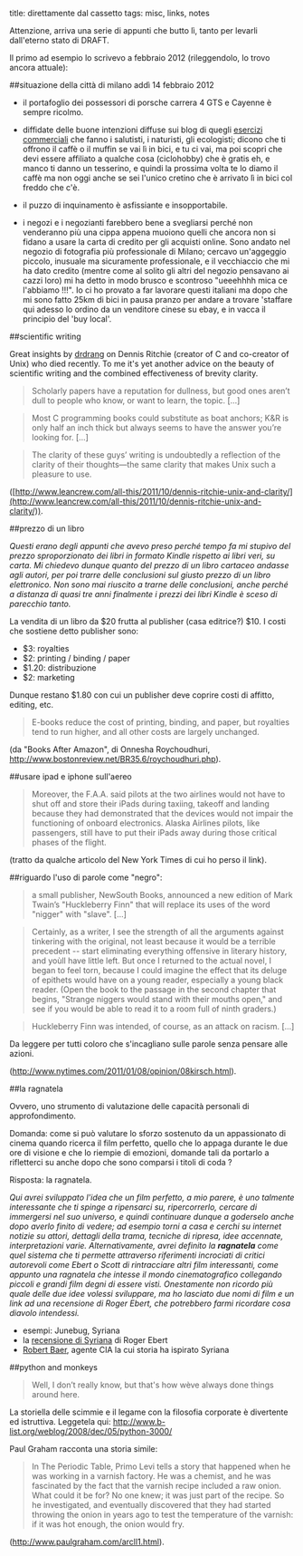 title: direttamente dal cassetto
tags: misc, links, notes


Attenzione, arriva una serie di appunti che butto lì, tanto per levarli dall'eterno stato di DRAFT.

Il primo ad esempio lo scrivevo a febbraio 2012 (rileggendolo, lo trovo ancora attuale):

##situazione della città di milano addì 14 febbraio 2012

* il portafoglio dei possessori di porsche carrera 4 GTS e Cayenne è sempre ricolmo.

* diffidate delle buone intenzioni diffuse sui blog di quegli [esercizi commerciali](http://www.californiabakery.it/) che fanno i salutisti, i naturisti, gli ecologisti; dicono che ti offrono il caffè o il muffin se vai lì in bici, e tu ci vai, ma poi scopri che devi essere affiliato a qualche cosa (ciclohobby) che è gratis eh, e manco ti danno un tesserino, e quindi la prossima volta te lo diamo il caffè ma non oggi anche se sei l'unico cretino che è arrivato lì in bici col freddo che c'è.

* il puzzo di inquinamento è asfissiante e insopportabile.

* i negozi e i negozianti farebbero bene a svegliarsi perché non venderanno più una cippa appena muoiono quelli che ancora non si fidano a usare la carta di credito per gli acquisti online. Sono andato nel negozio di fotografia più professionale di Milano; cercavo un'aggeggio piccolo, inusuale ma sicuramente professionale, e il vecchiaccio che mi ha dato credito (mentre come al solito gli altri del negozio pensavano ai cazzi loro) mi ha detto in modo brusco e scontroso "ueeehhhh mica ce l'abbiamo !!!". Io ci ho provato a far lavorare questi italiani ma dopo che mi sono fatto 25km di bici in pausa pranzo per andare a trovare 'staffare qui adesso lo ordino da un venditore cinese su ebay, e in vacca il principio del 'buy local'.


##scientific writing

Great insights by [drdrang](http://www.leancrew.com/all-this/) on Dennis Ritchie (creator of C and co-creator of Unix) who died recently. To me it's yet another advice on the beauty of scientific writing and the combined effectiveness of brevity clarity.

> Scholarly papers have a reputation for dullness, but good ones aren’t dull to people who know, or want to learn, the topic. [...]

> Most C programming books could substitute as boat anchors; K&R is only half an inch thick but always seems to have the answer you’re looking for. [...]

> The clarity of these guys’ writing is undoubtedly a reflection of the clarity of their thoughts—the same clarity that makes Unix such a pleasure to use.

([http://www.leancrew.com/all-this/2011/10/dennis-ritchie-unix-and-clarity/](http://www.leancrew.com/all-this/2011/10/dennis-ritchie-unix-and-clarity/)).

##prezzo di un libro

_Questi erano degli appunti che avevo preso perché tempo fa mi stupivo del prezzo sproporzionato dei libri in formato Kindle rispetto ai libri veri, su carta. Mi chiedevo dunque quanto del prezzo di un libro cartaceo andasse agli autori, per poi trarre delle conclusioni sul giusto prezzo di un libro elettronico. Non sono mai riuscito a trarne delle conclusioni, anche perché a distanza di quasi tre anni finalmente i prezzi dei libri Kindle è sceso di parecchio tanto._


La vendita di un libro da $20 frutta al publisher (casa editrice?) $10. I costi che sostiene detto publisher sono:

* $3: royalties
* $2: printing / binding / paper
* $1.20: distribuzione
* $2: marketing

Dunque restano $1.80 con cui un publisher deve coprire costi di affitto, editing, etc.

> E-books reduce the cost of printing, binding, and paper, but royalties tend to run higher, and all other costs are largely unchanged.

(da "Books After Amazon", di Onnesha Roychoudhuri, <http://www.bostonreview.net/BR35.6/roychoudhuri.php>).

##usare ipad e iphone sull'aereo

> Moreover, the F.A.A. said pilots at the two airlines would not have to shut off and store their iPads during taxiing, takeoff and landing because they had demonstrated that the devices would not impair the functioning of onboard electronics. Alaska Airlines pilots, like passengers, still have to put their iPads away during those critical phases of the flight.

(tratto da qualche articolo del New York Times di cui ho perso il link).

##riguardo l'uso di parole come "negro":

> a small publisher, NewSouth Books, announced a new edition of Mark Twain’s "Huckleberry Finn" that will replace its uses of the word "nigger" with "slave". [...]

> Certainly, as a writer, I see the strength of all the arguments against tinkering with the original, not least because it would be a terrible precedent -- start eliminating everything offensive in literary history, and yoùll have little left. But once I returned to the actual novel, I began to feel torn, because I could imagine the effect that its deluge of epithets would have on a young reader, especially a young black reader. (Open the book to the passage in the second chapter that begins, "Strange niggers would stand with their mouths open," and see if you would be able to read it to a room full of ninth graders.)

> Huckleberry Finn was intended, of course, as an attack on racism. [...]

Da leggere per tutti coloro che s'incagliano sulle parole senza pensare alle azioni.

(<http://www.nytimes.com/2011/01/08/opinion/08kirsch.html>).

##la ragnatela

Ovvero, uno strumento di valutazione delle capacità personali di approfondimento.

Domanda: come si può valutare lo sforzo sostenuto da un appassionato di cinema quando ricerca il film perfetto, quello che lo appaga durante le due ore di visione e che lo riempie di emozioni, domande tali da portarlo a rifletterci su anche dopo che sono comparsi i titoli di coda ?

Risposta: la ragnatela.

_Qui avrei sviluppato l'idea che un film perfetto, a mio parere, è uno talmente interessante che ti spinge a ripensarci su, ripercorrerlo, cercare di immergersi nel suo universo, e quindi continuare dunque a goderselo anche dopo averlo finito di vedere; ad esempio torni a casa e cerchi su internet notizie su attori, dettagli della trama, tecniche di ripresa, idee accennate, interpretazioni varie. Alternativamente, avrei definito la **ragnatela** come quel sistema che ti permette attraverso riferimenti incrociati di critici autorevoli come Ebert o Scott di rintracciare altri film interessanti, come appunto una ragnatela che intesse il mondo cinematografico collegando piccoli e grandi film degni di essere visti. Onestamente non ricordo più quale delle due idee volessi sviluppare, ma ho lasciato due nomi di film e un link ad una recensione di Roger Ebert, che potrebbero farmi ricordare cosa diavolo intendessi._

* esempi: Junebug, Syriana
* la [recensione di Syriana](http://rogerebert.suntimes.com/apps/pbcs.dll/article?AID=/20051208/REVIEWS/51130002/1023) di Roger Ebert
* [Robert Baer](http://www.npr.org/templates/story/story.php?storyId=5041385), agente CIA la cui storia ha ispirato Syriana 

##python and monkeys

> Well, I don’t really know, but that's how wève always done things around here.

La storiella delle scimmie e il legame con la filosofia corporate è divertente ed istruttiva. Leggetela qui: <http://www.b-list.org/weblog/2008/dec/05/python-3000/>

Paul Graham racconta una storia simile:

> In The Periodic Table, Primo Levi tells a story that happened when he was working in a varnish factory. He was a chemist, and he was fascinated by the fact that the varnish recipe included a raw onion. What could it be for? No one knew; it was just part of the recipe. So he investigated, and eventually discovered that they had started throwing the onion in years ago to test the temperature of the varnish: if it was hot enough, the onion would fry.

(<http://www.paulgraham.com/arcll1.html>).
